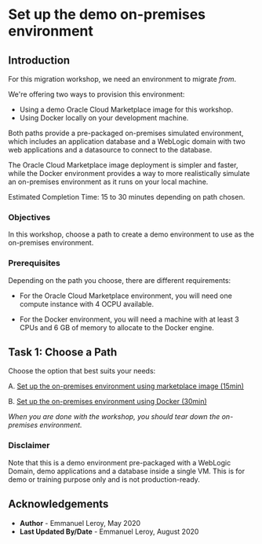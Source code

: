# Set up the demo on-premises environment

## Introduction

For this migration workshop, we need an environment to migrate *from*.

We're offering two ways to provision this environment:

- Using a demo Oracle Cloud Marketplace image for this workshop.
- Using Docker locally on your development machine.

Both paths provide a pre-packaged on-premises simulated environment, which includes an application database and a WebLogic domain with two web applications and a datasource to connect to the database.

The Oracle Cloud Marketplace image deployment is simpler and faster, while the Docker environment provides a way to more realistically simulate an on-premises environment as it runs on your local machine.

Estimated Completion Time: 15 to 30 minutes depending on path chosen.

### Objectives

In this workshop, choose a path to create a demo environment to use as the on-premises environment.

### Prerequisites

Depending on the path you choose, there are different requirements:

- For the Oracle Cloud Marketplace environment, you will need one compute instance with 4 OCPU available.

- For the Docker environment, you will need a machine with at least 3 CPUs and 6 GB of memory to allocate to the Docker engine.

## Task 1: Choose a Path

Choose the option that best suits your needs:

A. [Set up the on-premises environment using marketplace image (15min)](?lab=lab-1-option-set-up-on-premises-environment)

B. [Set up the on-premises environment using Docker (30min)](?lab=lab-1-option-b-set-up-local-(on-premises))

*When you are done with the workshop, you should tear down the on-premises environment.*

### Disclaimer

Note that this is a demo environment pre-packaged with a WebLogic Domain, demo applications and a database inside a single VM. This is for demo or training purpose only and is not production-ready.

## Acknowledgements

 - **Author** - Emmanuel Leroy, May 2020
 - **Last Updated By/Date** - Emmanuel Leroy, August 2020
